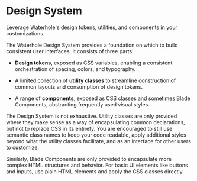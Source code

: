 # Design System

Leverage Waterhole's design tokens, utilities, and components in your customizations.

The Waterhole Design System provides a foundation on which to build consistent user interfaces. It consists of three parts:

-   **Design tokens**, exposed as CSS variables, enabling a consistent orchestration of spacing, colors, and typography.

-   A limited collection of **utility classes** to streamline construction of common layouts and consumption of design tokens.

-   A range of **components**, exposed as CSS classes and sometimes Blade Components, abstracting frequently used visual styles.

The Design System is not exhaustive. Utility classes are only provided where they make sense as a way of encapsulating common declarations, but not to replace CSS in its entirety. You are encouraged to still use semantic class names to keep your code readable, apply additional styles beyond what the utility classes facilitate, and as an interface for other users to customize.

Similarly, Blade Components are only provided to encapsulate more complex HTML structures and behavior. For basic UI elements like buttons and inputs, use plain HTML elements and apply the CSS classes directly.
